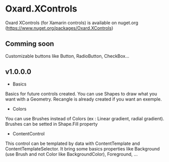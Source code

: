 # Oxard.XControls
Oxard XControls (for Xamarin controls) is available on nuget.org (https://www.nuget.org/packages/Oxard.XControls)

## Comming soon
Customizable buttons like Button, RadioButton, CheckBox...

## v1.0.0.0
- Basics

Basics for future controls created. You can use Shapes to draw what you want with a Geometry.
Recangle is already created if you want an exemple.
- Colors

You can use Brushes instead of Colors (ex : Linear gradient, radial gradient). Brushes can be setted in Shape.Fill property
- ContentControl

This control can be templated by data with ContentTemplate and ContentTemplateSelector. It bring some basics properties like Background (use Brush and not Color like BackgroundColor), Foreground, ...
